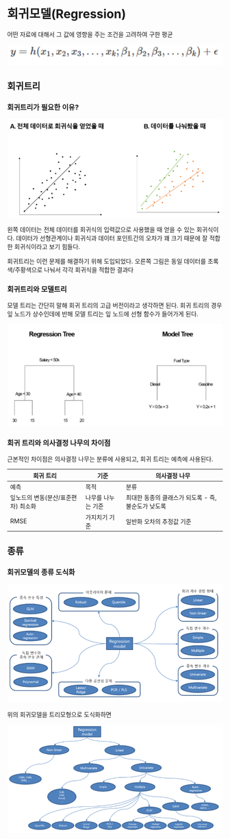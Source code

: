 # 회귀모델(Regression)

  어떤 자료에 대해서 그 값에 영향을 주는 조건을 고려하여 구한 평균

![image-20210619094232813](md-images/image-20210619094232813.png)



## 회귀트리

### 회귀트리가 필요한 이유?

![image-20210619094251977](md-images/image-20210619094251977.png)

 왼쪽 데이터는 전체 데이터를 회귀식의 입력값으로 사용했을 때 얻을 수 있는 회귀식이다. 데이터가 선형관계이나 회귀식과 데이터 포인트간의 오차가 꽤 크기 때문에 잘 적합한 회귀식이라고 보기 힘들다.

 회귀트리는 이런 문제를 해결하기 위해 도입되었다. 오른쪽 그림은 동일 데이터를 초록색/주황색으로 나눠서 각각 회귀식을 적합한 결과다



### 회귀트리와 모델트리

 모델 트리는 간단히 말해 회귀 트리의 고급 버전이라고 생각하면 된다. 회귀 트리의 경우 잎 노드가 상수인데에 반해 모델 트리는 잎 노드에 선형 함수가 들어가게 된다. 

![image-20210619094305543](md-images/image-20210619094305543.png)



### 회귀 트리와 의사결정 나무의 차이점

근본적인 차이점은 의사결정 나무는 분류에 사용되고, 회귀 트리는 예측에 사용된다.

| 회귀 트리                           | 기준               | 의사결정 나무                                       |
| ----------------------------------- | ------------------ | --------------------------------------------------- |
| 예측                                | 목적               | 분류                                                |
| 잎노드의 변동(분산/표준편차) 최소화 | 나무를 나누는 기준 | 최대한 동종의 클래스가 되도록 - 즉, 불순도가 낮도록 |
| RMSE                                | 가지치기 기준      | 일반화 오차의 추정값 기준                           |



## 종류 

### 회귀모델의 종류 도식화

![image-20210619094319900](md-images/image-20210619094319900.png)



위의 회귀모델을 트리모형으로 도식화하면 

![image-20210619094334579](md-images/image-20210619094334579.png)